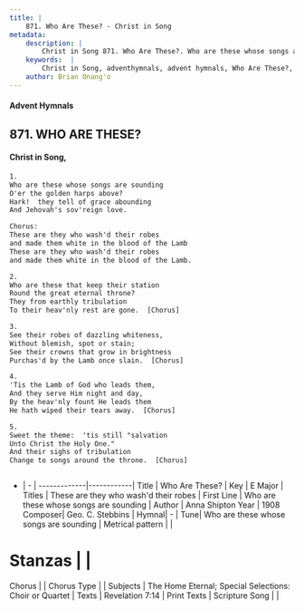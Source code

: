 ```yaml
---
title: |
    871. Who Are These? - Christ in Song
metadata:
    description: |
        Christ in Song 871. Who Are These?. Who are these whose songs are sounding O'er the golden harps above? Hark!  they tell of grace abounding And Jehovah's sov'reign love. Chorus: These are they who wash'd their robes and made them white in the blood of the Lamb These are they who wash'd their robes  and made them white in the blood of the Lamb.
    keywords:  |
        Christ in Song, adventhymnals, advent hymnals, Who Are These?, Who are these whose songs are sounding. These are they who wash'd their robes
    author: Brian Onang'o
---
```


#### Advent Hymnals
## 871. WHO ARE THESE?
####  Christ in Song,

```txt
1.
Who are these whose songs are sounding
O'er the golden harps above?
Hark!  they tell of grace abounding
And Jehovah's sov'reign love.

Chorus:
These are they who wash'd their robes
and made them white in the blood of the Lamb
These are they who wash'd their robes 
and made them white in the blood of the Lamb.

2.
Who are these that keep their station
Round the great eternal throne?
They from earthly tribulation
To their heav'nly rest are gone.  [Chorus]

3.
See their robes of dazzling whiteness,
Without blemish, spot or stain;
See their crowns that grow in brightness
Purchas'd by the Lamb once slain.  [Chorus]

4.
'Tis the Lamb of God who leads them,
And they serve Him night and day,
By the heav'nly fount He leads them
He hath wiped their tears away.  [Chorus]

5.
Sweet the theme:  'tis still "salvation 
Unto Christ the Holy One."
And their sighs of tribulation
Change to songs around the throne.  [Chorus]



```

- |   -  |
-------------|------------|
Title | Who Are These? |
Key | E Major |
Titles | These are they who wash'd their robes |
First Line | Who are these whose songs are sounding |
Author | Anna Shipton
Year | 1908
Composer| Geo. C. Stebbins |
Hymnal|  - |
Tune| Who are these whose songs are sounding |
Metrical pattern | |
# Stanzas |  |
Chorus |  |
Chorus Type |  |
Subjects | The Home Eternal; Special Selections: Choir or Quartet |
Texts | Revelation 7:14 |
Print Texts | 
Scripture Song |  |
    
